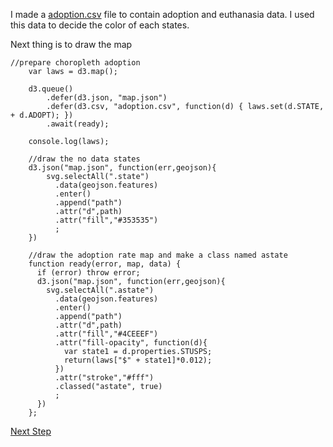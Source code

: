 
I made a [adoption.csv](adoption.csv) file to contain adoption and euthanasia data. I used this data to decide the color of each states.

Next thing is to draw the map

```
//prepare choropleth adoption
    var laws = d3.map();

    d3.queue()
        .defer(d3.json, "map.json")
        .defer(d3.csv, "adoption.csv", function(d) { laws.set(d.STATE, + d.ADOPT); })
        .await(ready);

    console.log(laws);

    //draw the no data states
    d3.json("map.json", function(err,geojson){
        svg.selectAll(".state")
          .data(geojson.features)
          .enter()
          .append("path")
          .attr("d",path)
          .attr("fill","#353535")
          ;
    })

    //draw the adoption rate map and make a class named astate
    function ready(error, map, data) {
      if (error) throw error;
      d3.json("map.json", function(err,geojson){
        svg.selectAll(".astate")
          .data(geojson.features)
          .enter()
          .append("path")
          .attr("d",path)
          .attr("fill","#4CEEEF")
          .attr("fill-opacity", function(d){
            var state1 = d.properties.STUSPS;
            return(laws["$" + state1]*0.012);
          })
          .attr("stroke","#fff")
          .classed("astate", true)
          ;
      })
    };
```

[Next Step](circle.md)
